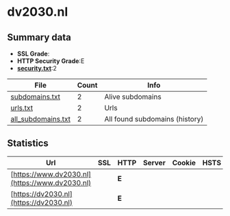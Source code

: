 

# dv2030.nl
## Summary data


 - **SSL Grade**:
 - **HTTP Security Grade**:E
 - **[security.txt](https://www.digitaleoverheid.nl/nieuws/standaard-security-txt-nu-verplicht-voor-overheid/)**:2


| File       | Count | Info |
|------------|-------|------|
|[subdomains.txt](/data/dv2030.nl/subdomains.txt)|2|Alive subdomains|
|[urls.txt](/data/dv2030.nl/urls.txt)|2|Urls|
|[all_subdomains.txt](/data/dv2030.nl/all_subdomains.txt)|2|All found subdomains (history)|


## Statistics


| Url | SSL | HTTP | Server | Cookie | HSTS | CORS | CTO | CSP | XFO | XXP | RP |FP| Tech |Title |
|--------|-------|-------|------|------|------|------|------|------|------|------|------|------|------|------|
|[https://www.dv2030.nl](https://www.dv2030.nl)| | **E**|| | | | | | | | :white_check_mark: | |||
|[https://dv2030.nl](https://dv2030.nl)| | **E**|| | | | | | | | :white_check_mark: | |||

